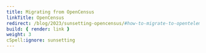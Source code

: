 ```yaml
---
title: Migrating from OpenCensus
linkTitle: OpenCensus
redirect: /blog/2023/sunsetting-opencensus/#how-to-migrate-to-opentelemetry
build: { render: link }
weight: 3
cSpell:ignore: sunsetting
---
```

